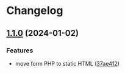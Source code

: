 # Changelog

## [1.1.0](https://github.com/stanislavbebej/ejks/compare/1.0.1...v1.1.0) (2024-01-02)


### Features

* move form PHP to static HTML ([37ae412](https://github.com/stanislavbebej/ejks/commit/37ae41292a2d88706b59e09626e9d9fb53650ab9))

